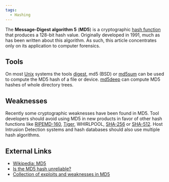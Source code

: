 ```yaml
---
tags:
  - Hashing
---
```

The **Message-Digest algorithm 5** (**MD5**) is a cryptographic [hash
function](hash.md) that produces a 128-bit hash value.
Originally developed in 1991, much as has been written about this
algorithm. As such, this article concentrates only on its application to
computer forensics.

## Tools

On most [Unix](unix.md) systems the tools [digest](digest.md), md5 (BSD) or
[md5sum](md5sum.md) can be used to compute the MD5 hash of a file or device.
[md5deep](md5deep.md) can compute MD5 hashes of whole directory trees.

## Weaknesses

Recently some cryptographic weaknesses have been found in MD5. Tool developers
should avoid using MD5 in new products in favor of other hash functions like
[RIPEMD-160](ripemd-160.md), [Tiger](tiger.md), WHIRLPOOL,
[SHA-256](sha-2.md) or [SHA-512](sha-2.md). Host Intrusion Detection
systems and hash databases should also use multiple hash algorithms.

## External Links

* [Wikipedia: MD5](https://en.wikipedia.org/wiki/MD5)
* [Is the MD5 hash unreliable?](http://deepbyte.com/blog/2006/02/is_the_md5_hash_unreliable.html)
* [Collection of exploits and weaknesses in MD5](http://unixsadm.blogspot.com/2007/11/exploiting-md5-and-other-hashing.html)
